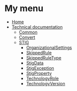 # My menu

* [Home][home]
* [Technical documentation][techdocs]
  * [Common][common]
  * [Convert][convert]
  * [STIG][STIG]
    * [OrganizationalSettings][techdocs_OrganizationalSettings]
    * [SkippedRule][techdocs_SkippedRule]
    * [SkippedRuleType][techdocs_SkippedRuleType]
    * [StigData][techdocs_StigData]
    * [StigException][techdocs_StigException]
    * [StigProperty][techdocs_StigProperty]
    * [TechnologyRole][techdocs_TechnologyRole]
    * [TechnologyVersion][techdocs_TechnologyVersion]

[home]: https://github.com/Microsoft/PowerStig/wiki/_home
[techdocs]:                        https://github.com/Microsoft/PowerStig/wiki/TechDocs
[common]:                          https://github.com/Microsoft/PowerStig/wiki/TechDocs.Common
[convert]:                         https://github.com/Microsoft/PowerStig/wiki/TechDocs.Convert
[STIG]:                            https://github.com/Microsoft/PowerStig/wiki/TechDocs.Stig
[techdocs_OrganizationalSettings]: https://github.com/Microsoft/PowerStig/wiki/TechDocs.Stig.OrganizationalSettings
[techdocs_SkippedRule]:            https://github.com/Microsoft/PowerStig/wiki/TechDocs.Stig.SkippedRule
[techdocs_SkippedRuleType]:        https://github.com/Microsoft/PowerStig/wiki/TechDocs.Stig.SkippedRuleType
[techdocs_StigData]:               https://github.com/Microsoft/PowerStig/wiki/TechDocs.Stig.StigData
[techdocs_StigException]:          https://github.com/Microsoft/PowerStig/wiki/TechDocs.Stig.StigException
[techdocs_StigProperty]:           https://github.com/Microsoft/PowerStig/wiki/TechDocs.Stig.StigProperty
[techdocs_TechnologyRole]:         https://github.com/Microsoft/PowerStig/wiki/TechDocs.Stig.TechnologyRole
[techdocs_TechnologyVersion]:      https://github.com/Microsoft/PowerStig/wiki/TechDocs.Stig.TechnologyVersion
